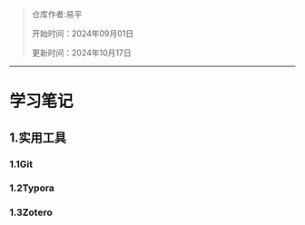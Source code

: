 > 仓库作者:易平
> 
> 开始时间：2024年09月01日
> 
> 更新时间：2024年10月17日
---

# 学习笔记
## 1.实用工具
### 1.1Git
### 1.2Typora
### 1.3Zotero
